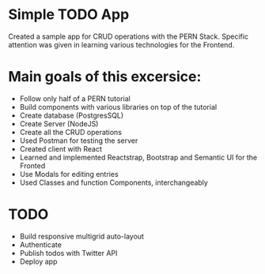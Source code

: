 # Simple TODO App

Created a sample app for CRUD operations with the PERN Stack. Specific attention was given in learning various technologies for the Frontend.
# Main goals of this excersice: 

- Follow only half of a PERN tutorial
- Build components with various libraries on top of the tutorial
- Create database (PostgresSQL)
- Create Server (NodeJS)
- Create all the CRUD operations
- Used Postman for testing the server
- Created client with React
- Learned and implemented Reactstrap, Bootstrap and Semantic UI for the Fronted
- Use Modals for editing entries
- Used Classes and function Components, interchangeably

# TODO
- Build responsive multigrid auto-layout 
- Authenticate
- Publish todos with Twitter API
- Deploy app 
